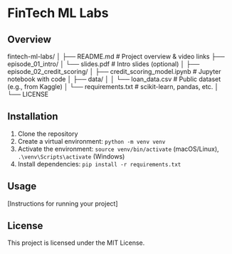 # FinTech ML Labs
## Overview
fintech-ml-labs/
│
├── README.md                        # Project overview & video links
├── episode_01_intro/
│   └── slides.pdf                   # Intro slides (optional)
│
├── episode_02_credit_scoring/
│   ├── credit_scoring_model.ipynb  # Jupyter notebook with code
│   ├── data/
│   │   └── loan_data.csv           # Public dataset (e.g., from Kaggle)
│   └── requirements.txt            # scikit-learn, pandas, etc.
│
└── LICENSE

## Installation
1. Clone the repository
2. Create a virtual environment: `python -m venv venv`
3. Activate the environment: `source venv/bin/activate` (macOS/Linux), `.\venv\Scripts\activate`
(Windows)
4. Install dependencies: `pip install -r requirements.txt`
## Usage
[Instructions for running your project]
## License
This project is licensed under the MIT License.
